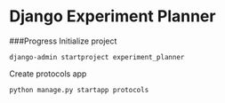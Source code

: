 # Django Experiment Planner

###Progress
Initialize project
````
django-admin startproject experiment_planner
````
Create protocols app
````
python manage.py startapp protocols
````